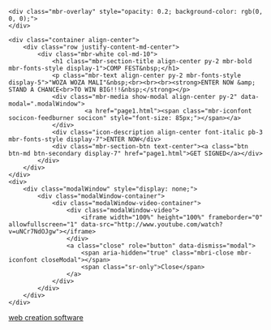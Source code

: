 <!DOCTYPE html>
<html >
<head>
  <!-- Site made with Mobirise Website Builder v4.7.5, https://mobirise.com -->
  <meta charset="UTF-8">
  <meta http-equiv="X-UA-Compatible" content="IE=edge">
  <meta name="generator" content="Mobirise v4.7.5, mobirise.com">
  <meta name="viewport" content="width=device-width, initial-scale=1, minimum-scale=1">
  <link rel="shortcut icon" href="assets/images/logo4.png" type="image/x-icon">
  <meta name="description" content="">
  <title>Home</title>
  <link rel="stylesheet" href="assets/web/assets/mobirise-icons/mobirise-icons.css">
  <link rel="stylesheet" href="assets/tether/tether.min.css">
  <link rel="stylesheet" href="assets/bootstrap/css/bootstrap.min.css">
  <link rel="stylesheet" href="assets/bootstrap/css/bootstrap-grid.min.css">
  <link rel="stylesheet" href="assets/bootstrap/css/bootstrap-reboot.min.css">
  <link rel="stylesheet" href="assets/socicon/css/styles.css">
  <link rel="stylesheet" href="assets/theme/css/style.css">
  <link rel="stylesheet" href="assets/mobirise/css/mbr-additional.css" type="text/css">
  
  
  
</head>
<body>
  <section class="header8 cid-sGnSWsmUpK mbr-fullscreen mbr-parallax-background" id="header8-0">

    

    <div class="mbr-overlay" style="opacity: 0.2; background-color: rgb(0, 0, 0);">
    </div>

    <div class="container align-center">
        <div class="row justify-content-md-center">
            <div class="mbr-white col-md-10">
                <h1 class="mbr-section-title align-center py-2 mbr-bold mbr-fonts-style display-1">COMP FEST&nbsp;</h1>
                <p class="mbr-text align-center py-2 mbr-fonts-style display-5">"WOZA WOZA MALI"&nbsp;<br><br><br><strong>ENTER NOW &amp; STAND A CHANCE<br>TO WIN BIG!!!&nbsp;</strong></p>
                <div class="mbr-media show-modal align-center py-2" data-modal=".modalWindow">
                         <a href="page1.html"><span class="mbr-iconfont socicon-feedburner socicon" style="font-size: 85px;"></span></a>
                </div>
                <div class="icon-description align-center font-italic pb-3 mbr-fonts-style display-7">ENTER NOW</div>
                <div class="mbr-section-btn text-center"><a class="btn btn-md btn-secondary display-7" href="page1.html">GET SIGNED</a></div>
            </div>
        </div>
    </div>
    <div>
        <div class="modalWindow" style="display: none;">
            <div class="modalWindow-container">
                <div class="modalWindow-video-container">
                    <div class="modalWindow-video">
                        <iframe width="100%" height="100%" frameborder="0" allowfullscreen="1" data-src="http://www.youtube.com/watch?v=uNCr7NdOJgw"></iframe>
                    </div>
                    <a class="close" role="button" data-dismiss="modal">
                        <span aria-hidden="true" class="mbri-close mbr-iconfont closeModal"></span>
                        <span class="sr-only">Close</span>
                    </a>
                </div>
            </div>
        </div>
    </div>
</section>


  <section class="engine"><a href="https://mobirise.me/i">web creation software</a></section><script src="assets/web/assets/jquery/jquery.min.js"></script>
  <script src="assets/popper/popper.min.js"></script>
  <script src="assets/tether/tether.min.js"></script>
  <script src="assets/bootstrap/js/bootstrap.min.js"></script>
  <script src="assets/smoothscroll/smooth-scroll.js"></script>
  <script src="assets/playervimeo/vimeo_player.js"></script>
  <script src="assets/parallax/jarallax.min.js"></script>
  <script src="assets/theme/js/script.js"></script>
  
  
</body>
</html>
